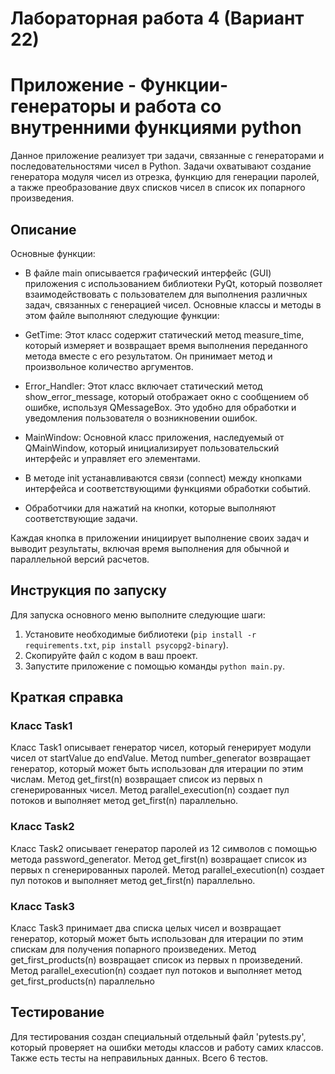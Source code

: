 # Лабораторная работа 4 (Вариант 22)

# Приложение - Функции-генераторы и работа со внутренними функциями python

Данное приложение реализует три задачи, связанные с генераторами и последовательностями чисел в Python. Задачи охватывают создание генератора модуля чисел из отрезка, функцию для генерации паролей, а также преобразование двух списков чисел в список их попарного произведения.

## Описание 
Основные функции:

- В файле main описывается графический интерфейс (GUI) приложения с использованием библиотеки PyQt, который позволяет взаимодействовать с пользователем для выполнения различных задач, связанных с генерацией чисел. Основные классы и методы в этом файле выполняют следующие функции:

- GetTime: Этот класс содержит статический метод measure_time, который измеряет и возвращает время выполнения переданного метода вместе с его результатом. Он принимает метод и произвольное количество аргументов.

- Error_Handler: Этот класс включает статический метод show_error_message, который отображает окно с сообщением об ошибке, используя QMessageBox. Это удобно для обработки и уведомления пользователя о возникновении ошибок.

- MainWindow: Основной класс приложения, наследуемый от QMainWindow, который инициализирует пользовательский интерфейс и управляет его элементами.

- В методе init устанавливаются связи (connect) между кнопками интерфейса и соответствующими функциями обработки событий.

- Обработчики для нажатий на кнопки, которые выполняют соответствующие задачи.

Каждая кнопка в приложении инициирует выполнение своих задач и выводит результаты, включая время выполнения для обычной и параллельной версий расчетов.

## Инструкция по запуску
Для запуска основного меню выполните следующие шаги:
1. Установите необходимые библиотеки (`pip install -r requirements.txt`, `pip install psycopg2-binary`).
2. Скопируйте файл с кодом в ваш проект.
3. Запустите приложение с помощью команды `python main.py`.

## Краткая справка

 ### Класс Task1

Класс Task1 описывает генератор чисел, который генерирует модули чисел от startValue до endValue. Метод number_generator возвращает генератор, который может быть использован для итерации по этим числам. Метод get_first(n) возвращает список из первых n сгенерированных чисел. Метод parallel_execution(n) создает пул потоков и выполняет метод get_first(n) параллельно.

 ### Класс Task2

Класс Task2 описывает генератор паролей из 12 символов с помощью метода password_generator. Метод get_first(n) возвращает список из первых n сгенерированных паролей. Метод parallel_execution(n) создает пул потоков и выполняет метод get_first(n) параллельно.

 ### Класс Task3

Класс Task3 принимает два списка целых чисел и возвращает генератор, который может быть использован для итерации по этим спискам для получения попарного произведених. Метод get_first_products(n) возвращает список из первых n произведений. Метод parallel_execution(n) создает пул потоков и выполняет метод get_first_products(n) параллельно

## Тестирование
Для тестирования создан специальный отдельный файл 'pytests.py', который проверяет на ошибки методы классов и работу самих классов. Также есть тесты на неправильных данных. Всего 6 тестов.
